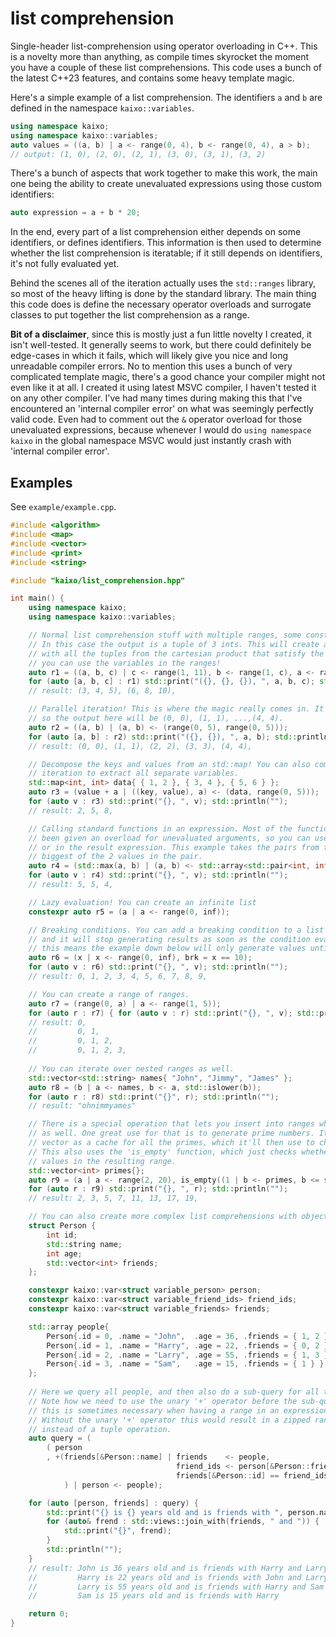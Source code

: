 # list comprehension
Single-header list-comprehension using operator overloading in C++. This is a novelty more than anything, as compile times skyrocket the moment you have a couple of these list comprehensions. This code uses a bunch of the latest C++23 features, and contains some heavy template magic. 

Here's a simple example of a list comprehension. The identifiers `a` and `b` are defined in the namespace  `kaixo::variables`.
```cpp
using namespace kaixo;
using namespace kaixo::variables;
auto values = ((a, b) | a <- range(0, 4), b <- range(0, 4), a > b);
// output: (1, 0), (2, 0), (2, 1), (3, 0), (3, 1), (3, 2)
```

There's a bunch of aspects that work together to make this work, the main one being the ability to create unevaluated expressions using those custom identifiers:
```cpp
auto expression = a + b * 20;
```
In the end, every part of a list comprehension either depends on some identifiers, or defines identifiers. This information is then used to determine whether the list comprehension is iteratable; if it still depends on identifiers, it's not fully evaluated yet.

Behind the scenes all of the iteration actually uses the `std::ranges` library, so most of the heavy lifting is done by the standard library. The main thing this code does is define the necessary operator overloads and surrogate classes to put together the list comprehension as a range. 

**Bit of a disclaimer**, since this is mostly just a fun little novelty I created, it isn't well-tested. It generally seems to work, but there could definitely be edge-cases in which it fails, which will likely give you nice and long unreadable compiler errors. No to mention this uses a bunch of very complicated template magic, there's a good chance your compiler might not even like it at all. I created it using latest MSVC compiler, I haven't tested it on any other compiler. I've had many times during making this that I've encountered an 'internal compiler error' on what was seemingly perfectly valid code. Even had to comment out the `&` operator overload for those unevaluated expressions, because whenever I would do `using namespace kaixo` in the global namespace MSVC would just instantly crash with 'internal compiler error'.

## Examples
See `example/example.cpp`.
```cpp
#include <algorithm>
#include <map>
#include <vector>
#include <print>
#include <string>

#include "kaixo/list_comprehension.hpp"

int main() {
    using namespace kaixo;
    using namespace kaixo::variables;

    // Normal list comprehension stuff with multiple ranges, some constraints, and the output. 
    // In this case the output is a tuple of 3 ints. This will create a std::vector<std::tuple<int, int, int>> 
    // with all the tuples from the cartesian product that satisfy the constraint. And, as you can see, 
    // you can use the variables in the ranges!
    auto r1 = ((a, b, c) | c <- range(1, 11), b <- range(1, c), a <- range(1, b), a*a + b*b == c*c);
    for (auto [a, b, c] : r1) std::print("({}, {}, {}), ", a, b, c); std::println("");
    // result: (3, 4, 5), (6, 8, 10),

    // Parallel iteration! This is where the magic really comes in. It will iterate in parallel, 
    // so the output here will be (0, 0), (1, 1), ...,(4, 4).
    auto r2 = ((a, b) | (a, b) <- (range(0, 5), range(0, 5)));
    for (auto [a, b] : r2) std::print("({}, {}), ", a, b); std::println("");
    // result: (0, 0), (1, 1), (2, 2), (3, 3), (4, 4),

    // Decompose the keys and values from an std::map! You can also combine this with parallel 
    // iteration to extract all separate variables.
    std::map<int, int> data{ { 1, 2 }, { 3, 4 }, { 5, 6 } };
    auto r3 = (value + a | ((key, value), a) <- (data, range(0, 5)));
    for (auto v : r3) std::print("{}, ", v); std::println("");
    // result: 2, 5, 8,

    // Calling standard functions in an expression. Most of the functions in the standard have 
    // been given an overload for unevaluated arguments, so you can use them in the constraints 
    // or in the result expression. This example takes the pairs from the array, and takes the 
    // biggest of the 2 values in the pair.
    auto r4 = (std::max(a, b) | (a, b) <- std::array<std::pair<int, int>, 3>{ { { 1, 5 }, { 5, 4 }, { 3, 4 } } });
    for (auto v : r4) std::print("{}, ", v); std::println("");
    // result: 5, 5, 4,

    // Lazy evaluation! You can create an infinite list
    constexpr auto r5 = (a | a <- range(0, inf));

    // Breaking conditions. You can add a breaking condition to a list comprehension, 
    // and it will stop generating results as soon as the condition evaluates to true. So 
    // this means the example down below will only generate values until `x` reaches 10.
    auto r6 = (x | x <- range(0, inf), brk = x == 10);
    for (auto v : r6) std::print("{}, ", v); std::println("");
    // result: 0, 1, 2, 3, 4, 5, 6, 7, 8, 9,

    // You can create a range of ranges.
    auto r7 = (range(0, a) | a <- range(1, 5));
    for (auto r : r7) { for (auto v : r) std::print("{}, ", v); std::println(""); }
    // result: 0,
    //         0, 1,
    //         0, 1, 2,
    //         0, 1, 2, 3,
    
    // You can iterate over nested ranges as well.
    std::vector<std::string> names{ "John", "Jimmy", "James" };
    auto r8 = (b | a <- names, b <- a, std::islower(b));
    for (auto r : r8) std::print("{}", r); std::println("");
    // result: "ohnimmyames"

    // There is a special operation that lets you insert into ranges while iterating
    // as well. One great use for that is to generate prime numbers. It uses the
    // vector as a cache for all the primes, which it'll then use to check for divisors.
    // This also uses the 'is_empty' function, which just checks whether there's any 
    // values in the resulting range.
    std::vector<int> primes{};
    auto r9 = (a | a <- range(2, 20), is_empty((1 | b <- primes, b <= std::sqrt(a), a % b == 0)), primes << a);
    for (auto r : r9) std::print("{}, ", r); std::println("");
    // result: 2, 3, 5, 7, 11, 13, 17, 19,

    // You can also create more complex list comprehensions with objects.
    struct Person {
        int id;
        std::string name;
        int age;
        std::vector<int> friends;
    };

    constexpr kaixo::var<struct variable_person> person;
    constexpr kaixo::var<struct variable_friend_ids> friend_ids;
    constexpr kaixo::var<struct variable_friends> friends;

    std::array people{
        Person{.id = 0, .name = "John",  .age = 36, .friends = { 1, 2 } },
        Person{.id = 1, .name = "Harry", .age = 22, .friends = { 0, 2 } },
        Person{.id = 2, .name = "Larry", .age = 55, .friends = { 1, 3 } },
        Person{.id = 3, .name = "Sam",   .age = 15, .friends = { 1 } },
    };
    
    // Here we query all people, and then also do a sub-query for all their
    // Note how we need to use the unary '+' operator before the sub-query
    // this is sometimes necessary when having a range in an expression.
    // Without the unary '+' operator this would result in a zipped range
    // instead of a tuple operation.
    auto query = (
        ( person
        , +(friends[&Person::name] | friends    <- people,
                                     friend_ids <- person[&Person::friends],
                                     friends[&Person::id] == friend_ids) // Join on friends.id
            ) | person <- people);

    for (auto [person, friends] : query) {
        std::print("{} is {} years old and is friends with ", person.name, person.age);
        for (auto& frend : std::views::join_with(friends, " and ")) {
            std::print("{}", frend);
        }
        std::println("");
    }
    // result: John is 36 years old and is friends with Harry and Larry
    //         Harry is 22 years old and is friends with John and Larry
    //         Larry is 55 years old and is friends with Harry and Sam
    //         Sam is 15 years old and is friends with Harry

    return 0;
}

```
